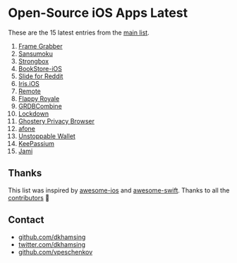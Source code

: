 # Open-Source iOS Apps Latest

These are the 15 latest entries from the [main list](https://github.com/dkhamsing/open-source-ios-apps).


1. [Frame Grabber](https://github.com/arthurhammer/FrameGrabber)
2. [Sansumoku](https://github.com/mkhrapov/sansumoku)
3. [Strongbox](https://github.com/strongbox-password-safe/Strongbox)
4. [BookStore-iOS](https://github.com/nsoojin/BookStore-iOS)
5. [Slide for Reddit](https://github.com/ccrama/Slide-iOS)
6. [Iris.iOS](https://github.com/Neko3000/Iris.iOS)
7. [Remote](https://github.com/michaelvillar/remote)
8. [Flappy Royale](https://github.com/flappy-royale/flappy-royale)
9. [GRDBCombine](https://github.com/groue/GRDBCombine)
10. [Lockdown](https://github.com/confirmedcode/lockdown-ios)
11. [Ghostery Privacy Browser](https://github.com/ghostery/browser-ios)
12. [afone](https://github.com/automat-berlin/afone/)
13. [Unstoppable Wallet](https://github.com/horizontalsystems/unstoppable-wallet-ios)
14. [KeePassium](https://github.com/keepassium/KeePassium)
15. [Jami](https://review.jami.net/admin/repos/ring-client-ios)

## Thanks

This list was inspired by [awesome-ios](https://github.com/vsouza/awesome-ios) and [awesome-swift](https://github.com/matteocrippa/awesome-swift). Thanks to all the [contributors](https://github.com/dkhamsing/open-source-ios-apps/graphs/contributors) 🎉 

## Contact

- [github.com/dkhamsing](https://github.com/dkhamsing)
- [twitter.com/dkhamsing](https://twitter.com/dkhamsing)
- [github.com/vpeschenkov](https://github.com/vpeschenkov)
